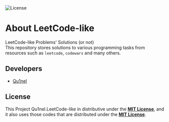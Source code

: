<img src="https://img.shields.io/github/license/Qu1nel/LeetCode-like?color=g" alt="License" />

# About LeetCode-like

LeetCode-like Problems' Solutions (or not)\
This repository stores solutions to various programming tasks from resources such as `leetcode`, `codewars` and many others.

## Developers

- [Qu1nel](https://github.com/Qu1nel)

## License

This Project Qu1nel.LeetCode-like in distributive under the **[MIT License](./LICENSE)**, and it also uses those codes that are
distributed under the **[MIT License](./LICENSE)**.

